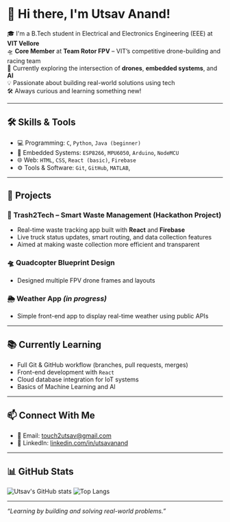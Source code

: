 # 👋 Hi there, I'm Utsav Anand!

🎓 I'm a B.Tech student in Electrical and Electronics Engineering (EEE) at **VIT Vellore**  
🛸 **Core Member** at **Team Rotor FPV** – VIT’s competitive drone-building and racing team  
🚀 Currently exploring the intersection of **drones**, **embedded systems**, and **AI**  
💡 Passionate about building real-world solutions using tech  
🛠️ Always curious and learning something new!

---

## 🛠️ Skills & Tools

- 💻 Programming: `C`, `Python`, `Java (beginner)`
- 🔌 Embedded Systems: `ESP8266`, `MPU6050`, `Arduino`, `NodeMCU`
- 🌐 Web: `HTML`, `CSS`, `React (basic)`, `Firebase`
- ⚙️ Tools & Software: `Git`, `GitHub`, `MATLAB`, 

---

## 🚧 Projects

### 🚮 Trash2Tech – Smart Waste Management (Hackathon Project)
- Real-time waste tracking app built with **React** and **Firebase**
- Live truck status updates, smart routing, and data collection features
- Aimed at making waste collection more efficient and transparent

### 🛸 Quadcopter Blueprint Design
- Designed multiple FPV drone frames and layouts

### 🌦️ Weather App *(in progress)*
- Simple front-end app to display real-time weather using public APIs

---

## 📚 Currently Learning

- Full Git & GitHub workflow (branches, pull requests, merges)
- Front-end development with `React`
- Cloud database integration for IoT systems
- Basics of Machine Learning and AI

---

## 📫 Connect With Me

- 📧 Email: touch2utsav@gmail.com
- 💼 LinkedIn: [linkedin.com/in/utsavanand](https://linkedin.com/in/utsavanand)

---

## 📊 GitHub Stats

![Utsav's GitHub stats](https://github-readme-stats.vercel.app/api?username=utsavanand&show_icons=true&theme=github_dark)
![Top Langs](https://github-readme-stats.vercel.app/api/top-langs/?username=utsavanand&layout=compact&theme=github_dark)

---

*“Learning by building and solving real-world problems.”*









<!--
**utsavv08/utsavv08** is a ✨ _special_ ✨ repository because its `README.md` (this file) appears on your GitHub profile.

Here are some ideas to get you started:

- 🔭 I’m currently working on ...
- 🌱 I’m currently learning ...
- 👯 I’m looking to collaborate on ...
- 🤔 I’m looking for help with ...
- 💬 Ask me about ...
- 📫 How to reach me: ...
- 😄 Pronouns: ...
- ⚡ Fun fact: ...
-->
